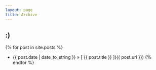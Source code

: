 ```yaml
---
layout: page
title: Archive
---
```


## :)

{% for post in site.posts %}
  * {{ post.date | date_to_string }} &raquo; [ {{ post.title }} ]({{ post.url }})
{% endfor %}
